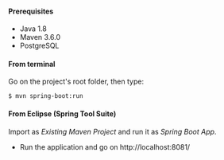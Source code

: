 #### Prerequisites

- Java 1.8
- Maven 3.6.0
- PostgreSQL

#### From terminal

Go on the project's root folder, then type:

    $ mvn spring-boot:run

#### From Eclipse (Spring Tool Suite)

Import as *Existing Maven Project* and run it as *Spring Boot App*.

- Run the application and go on http://localhost:8081/